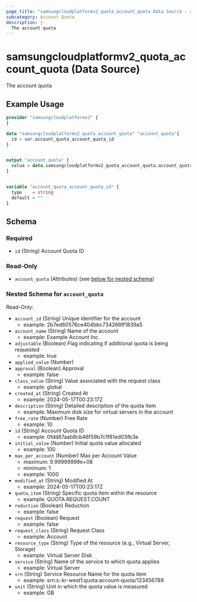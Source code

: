 ```yaml
---
page_title: "samsungcloudplatformv2_quota_account_quota Data Source - samsungcloudplatformv2"
subcategory: Account Quota
description: |-
  The account quota
---
```


# samsungcloudplatformv2_quota_account_quota (Data Source)

The account quota

## Example Usage

```terraform
provider "samsungcloudplatformv2" {
}

data "samsungcloudplatformv2_quota_account_quota" "account_quota"{
  id = var.account_quota_account_quota_id
}


output "account_quota" {
  value = data.samsungcloudplatformv2_quota_account_quota.account_quota
}


variable "account_quota_account_quota_id" {
  type    = string
  default = ""
}
```

<!-- schema generated by tfplugindocs -->
## Schema

### Required

- `id` (String) Account Quota ID

### Read-Only

- `account_quota` (Attributes) (see [below for nested schema](#nestedatt--account_quota))

<a id="nestedatt--account_quota"></a>
### Nested Schema for `account_quota`

Read-Only:

- `account_id` (String) Unique identifier for the account
  - example: 2b7ed60576ce404bbc734266ff1839a5
- `account_name` (String) Name of the account
  - example: Example Account Inc.
- `adjustable` (Boolean) Flag indicating if additional quota is being requested
  - example: true
- `applied_value` (Number)
- `approval` (Boolean) Approval
  - example: false
- `class_value` (String) Value associated with the request class
  - example: global
- `created_at` (String) Created At
  - example: 2024-05-17T00:23:17Z
- `description` (String) Detailed description of the quota item
  - example: Maximum disk size for virtual servers in the account
- `free_rate` (Number) Free Rate
  - example: 10
- `id` (String) Account Quota ID
  - example: 0fdd87aab8cb46f59b7c1f81ed03fb3e
- `initial_value` (Number) Initial quota value allocated
  - example: 100
- `max_per_account` (Number) Max per Account Value
  - maximum: 9.99999999e+08
  - minimum: 1
  - example: 1000
- `modified_at` (String) Modified At
  - example: 2024-05-17T00:23:17Z
- `quota_item` (String) Specific quota item within the resource
  - example: QUOTA.REQUEST.COUNT
- `reduction` (Boolean) Reduction
  - example: false
- `request` (Boolean) Request 
  - example: false
- `request_class` (String) Request Class
  - example: Account
- `resource_type` (String) Type of the resource (e.g., Virtual Server, Storage)
  - example: Virtual Server Disk
- `service` (String) Name of the service to which quota applies
  - example: Virtual Server
- `srn` (String) Service Resource Name for the quota item
  - example: srn:s::kr-west1:quota:account-quota/123456789
- `unit` (String) Unit in which the quota value is measured
  - example: GB